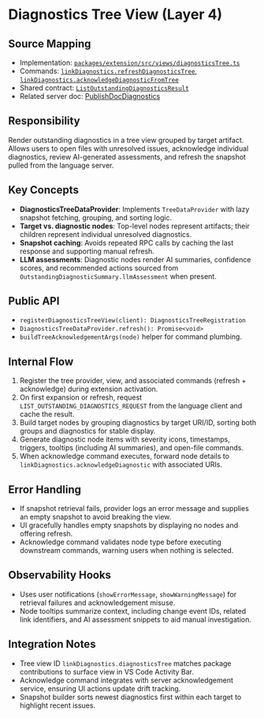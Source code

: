 # Diagnostics Tree View (Layer 4)

## Source Mapping
- Implementation: [`packages/extension/src/views/diagnosticsTree.ts`](../../../packages/extension/src/views/diagnosticsTree.ts)
- Commands: [`linkDiagnostics.refreshDiagnosticsTree`, `linkDiagnostics.acknowledgeDiagnosticFromTree`](../../../packages/extension/src/views/diagnosticsTree.ts)
- Shared contract: [`ListOutstandingDiagnosticsResult`](../../../packages/shared/src/contracts/diagnostics.ts)
- Related server doc: [PublishDocDiagnostics](../server-diagnostics/publishDocDiagnostics.mdmd.md)

## Responsibility
Render outstanding diagnostics in a tree view grouped by target artifact. Allows users to open files with unresolved issues, acknowledge individual diagnostics, review AI-generated assessments, and refresh the snapshot pulled from the language server.

## Key Concepts
- **DiagnosticsTreeDataProvider**: Implements `TreeDataProvider` with lazy snapshot fetching, grouping, and sorting logic.
- **Target vs. diagnostic nodes**: Top-level nodes represent artifacts; their children represent individual unresolved diagnostics.
- **Snapshot caching**: Avoids repeated RPC calls by caching the last response and supporting manual refresh.
- **LLM assessments**: Diagnostic nodes render AI summaries, confidence scores, and recommended actions sourced from `OutstandingDiagnosticSummary.llmAssessment` when present.

## Public API
- `registerDiagnosticsTreeView(client): DiagnosticsTreeRegistration`
- `DiagnosticsTreeDataProvider.refresh(): Promise<void>`
- `buildTreeAcknowledgementArgs(node)` helper for command plumbing.

## Internal Flow
1. Register the tree provider, view, and associated commands (refresh + acknowledge) during extension activation.
2. On first expansion or refresh, request `LIST_OUTSTANDING_DIAGNOSTICS_REQUEST` from the language client and cache the result.
3. Build target nodes by grouping diagnostics by target URI/ID, sorting both groups and diagnostics for stable display.
4. Generate diagnostic node items with severity icons, timestamps, triggers, tooltips (including AI summaries), and open-file commands.
5. When acknowledge command executes, forward node details to `linkDiagnostics.acknowledgeDiagnostic` with associated URIs.

## Error Handling
- If snapshot retrieval fails, provider logs an error message and supplies an empty snapshot to avoid breaking the view.
- UI gracefully handles empty snapshots by displaying no nodes and offering refresh.
- Acknowledge command validates node type before executing downstream commands, warning users when nothing is selected.

## Observability Hooks
- Uses user notifications (`showErrorMessage`, `showWarningMessage`) for retrieval failures and acknowledgement misuse.
- Node tooltips summarize context, including change event IDs, related link identifiers, and AI assessment snippets to aid manual investigation.

## Integration Notes
- Tree view ID `linkDiagnostics.diagnosticsTree` matches package contributions to surface view in VS Code Activity Bar.
- Acknowledge command integrates with server acknowledgement service, ensuring UI actions update drift tracking.
- Snapshot builder sorts newest diagnostics first within each target to highlight recent issues.
